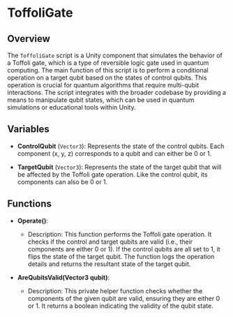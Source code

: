 # ToffoliGate

## Overview
The `ToffoliGate` script is a Unity component that simulates the behavior of a Toffoli gate, which is a type of reversible logic gate used in quantum computing. The main function of this script is to perform a conditional operation on a target qubit based on the states of control qubits. This operation is crucial for quantum algorithms that require multi-qubit interactions. The script integrates with the broader codebase by providing a means to manipulate qubit states, which can be used in quantum simulations or educational tools within Unity.

## Variables

- **ControlQubit** (`Vector3`): Represents the state of the control qubits. Each component (x, y, z) corresponds to a qubit and can either be 0 or 1.
  
- **TargetQubit** (`Vector3`): Represents the state of the target qubit that will be affected by the Toffoli gate operation. Like the control qubit, its components can also be 0 or 1.

## Functions

- **Operate()**: 
  - Description: This function performs the Toffoli gate operation. It checks if the control and target qubits are valid (i.e., their components are either 0 or 1). If the control qubits are all set to 1, it flips the state of the target qubit. The function logs the operation details and returns the resultant state of the target qubit.
  
- **AreQubitsValid(Vector3 qubit)**: 
  - Description: This private helper function checks whether the components of the given qubit are valid, ensuring they are either 0 or 1. It returns a boolean indicating the validity of the qubit state.